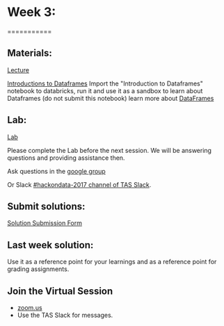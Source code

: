 # Week 3:
===========

## Materials:

[Lecture](https://databricks-prod-cloudfront.cloud.databricks.com/public/4027ec902e239c93eaaa8714f173bcfc/2799933550853697/4425269662237163/2202577924924539/latest.html)

[Introductions to Dataframes](https://databricks-prod-cloudfront.cloud.databricks.com/public/4027ec902e239c93eaaa8714f173bcfc/2799933550853697/4425269662238955/2202577924924539/latest.html)
Import the "Introduction to Dataframes" notebook to databricks, run it and use it as a sandbox to learn about Dataframes (do not submit this notebook)
learn more about [DataFrames](http://spark.apache.org/docs/latest/sql-programming-guide.html)

## Lab:
[Lab](https://databricks-prod-cloudfront.cloud.databricks.com/public/4027ec902e239c93eaaa8714f173bcfc/2799933550853697/4438435960036599/2202577924924539/latest.html)

Please complete the Lab before the next session. 
We will be answering questions and providing assistance then.

Ask questions in the [google group](https://groups.google.com/forum/#!forum/hackondata)

Or Slack [#hackondata-2017 channel of TAS Slack](https://torontoapachespark.slack.com/messages/hackondata-2017/).


## Submit solutions:
[Solution Submission Form](https://docs.google.com/forms/d/e/1FAIpQLSfiNP5zjP6LW00YQ1SDjBsJT8AVA4uaMLAsrPEr_-oBvz45lQ/viewform?usp=pp_url&entry.296985269&entry.242371632=3)

## Last week solution:
Use it as a reference point for your learnings and as a reference point for grading assignments.

## Join the Virtual Session
- [zoom.us](https://zoom.us/j/558311905?pwd=7KDJdpU_dNA) 
- Use the TAS Slack for messages.
